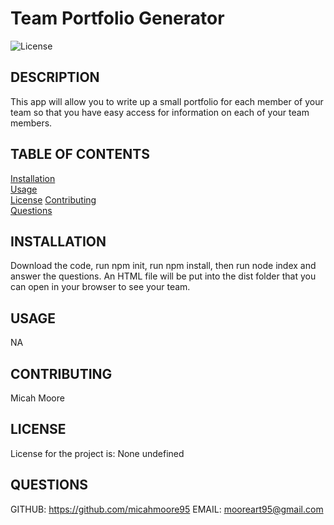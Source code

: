 # Team Portfolio Generator

  
  ![License](https://img.shields.io/badge/license-undefined-brightgreen)
  ## DESCRIPTION
  This app will allow you to write up a small portfolio for each member of your team so that you have easy access for information on each of your team members.
  ## TABLE OF CONTENTS
  [Installation](#installation)  
  [Usage](#usage)  
  [License](#license) 
  [Contributing](#contributing)   
  [Questions](#questions)
  
  ## INSTALLATION
  Download the code, run npm init, run npm install, then run node index and answer the questions. An HTML file will be put into the dist folder that you can open in your browser to see your team.
  ## USAGE
  NA
  ## CONTRIBUTING
  Micah Moore
  ## LICENSE
  License for the project is: None
  undefined
  ## QUESTIONS
  GITHUB: https://github.com/micahmoore95
  EMAIL: mooreart95@gmail.com


